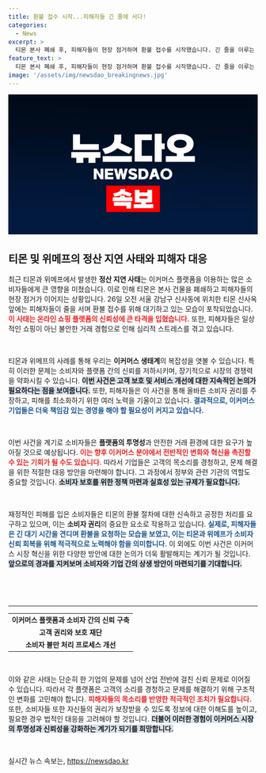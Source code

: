 ```yaml
---
title: 환불 접수 시작...피해자들 긴 줄에 서다!
categories:
  - News
excerpt: >
  티몬 본사 폐쇄 후, 피해자들이 현장 점거하며 환불 접수를 시작했습니다. 긴 줄을 이루는 이들의 이야기는 과연 무엇일까요? 클릭해 확인하세요!
feature_text: >
  티몬 본사 폐쇄 후, 피해자들이 현장 점거하며 환불 접수를 시작했습니다. 긴 줄을 이루는 이들의 이야기는 과연 무엇일까요? 클릭해 확인하세요!
image: '/assets/img/newsdao_breakingnews.jpg'
---
```


<p><img src="/assets/img/newsdao_breakingnews.jpg" alt="implanttips 속보" /></p>

<h2 data-ke-size="size26">티몬 및 위메프의 정산 지연 사태와 피해자 대응</h2>

<p data-ke-size="size16">최근 티몬과 위메프에서 발생한 <b>정산 지연 사태</b>는 이커머스 플랫폼을 이용하는 많은 소비자들에게 큰 영향을 미쳤습니다. 이로 인해 티몬은 본사 건물을 폐쇄하고 피해자들의 현장 점거가 이어지는 상황입니다. 26일 오전 서울 강남구 신사동에 위치한 티몬 신사옥 앞에는 피해자들이 줄을 서며 환불 접수를 위해 대기하고 있는 모습이 포착되었습니다. <b><span style="color: #ee2323;">이 사태는 온라인 쇼핑 플랫폼의 신뢰성에 큰 타격을 입혔습니다.</span></b> 또한, 피해자들은 일상적인 쇼핑이 아닌 불안한 거래 경험으로 인해 심리적 스트레스를 겪고 있습니다.</p>

<p data-ke-size="size16">&nbsp;</p>

<p>티몬과 위메프의 사례를 통해 우리는 <b>이커머스 생태계</b>의 복잡성을 엿볼 수 있습니다. 특히 이러한 문제는 소비자와 플랫폼 간의 신뢰를 저하시키며, 장기적으로 시장의 경쟁력을 약화시킬 수 있습니다. <b><span style="background-color: #21538527;">이번 사건은 고객 보호 및 서비스 개선에 대한 지속적인 논의가 필요하다는 점을 보여줍니다.</span></b> 또한, 피해자들은 이 사건을 통해 올바른 소비자 권리를 주장하고, 피해를 최소화하기 위한 여러 노력을 기울이고 있습니다. <b><span style="color: #1a5490;">결과적으로, 이커머스 기업들은 더욱 책임감 있는 경영을 해야 할 필요성이 커지고 있습니다.</span></b></p>

<p data-ke-size="size16">&nbsp;</p>

<p>이번 사건을 계기로 소비자들은 <b>플랫폼의 투명성</b>과 <?b>안전한 거래 환경</b>에 대한 요구가 높아질 것으로 예상됩니다. <b><span style="color: #ee2323;">이는 향후 이커머스 분야에서 전반적인 변화와 혁신을 촉진할 수 있는 기회가 될 수도 있습니다.</span></b> 따라서 기업들은 고객의 목소리를 경청하고, 문제 해결을 위한 적절한 대응 방안을 마련해야 합니다. 그 과정에서 정부와 관련 기관의 역할도 중요할 것입니다. <b><span style="background-color: #21538527;">소비자 보호를 위한 정책 마련과 실효성 있는 규제가 필요합니다.</span></b></p>

<p data-ke-size="size16">&nbsp;</p>

<p>재정적인 피해를 입은 소비자들은 티몬의 환불 절차에 대한 신속하고 공정한 처리를 요구하고 있으며, 이는 <b>소비자 권리</b>의 중요한 요소로 작용하고 있습니다. <b><span style="color: #1a5490;">실제로, 피해자들은 긴 대기 시간을 견디며 환불을 요청하는 모습을 보였고, 이는 티몬과 위메프가 소비자 신뢰 회복을 위해 적극적으로 노력해야 함을 의미합니다.</span></b> 이 외에도 이번 사건은 이커머스 시장 혁신을 위한 다양한 방안에 대한 논의가 더욱 활발해지는 계기가 될 것입니다. <b><span style="background-color: #21538527;">앞으로의 경과를 지켜보며 소비자와 기업 간의 상생 방안이 마련되기를 기대합니다.</span></b> </p>

<p data-ke-size="size16">&nbsp;</p>

<p><br>
<hr></p>

<table style="width: 100%;">
    <tr>
        <td style="text-align: center; height: 17px;"><b>이커머스 플랫폼과 소비자 간의 신뢰 구축</b></td>
    </tr>
    <tr>
        <td style="text-align: center; height: 17px;"><b>고객 권리와 보호 재단</b></td>
    </tr>
    <tr>
        <td style="text-align: center; height: 17px;"><b>소비자 불만 처리 프로세스 개선</b></td>
    </tr>
</table>

<p><br> </p>

<p data-ke-size="size16">이와 같은 사태는 단순히 한 기업의 문제를 넘어 산업 전반에 걸친 신뢰 문제로 이어질 수 있습니다. 따라서 각 플랫폼은 고객의 소리를 경청하고 문제를 해결하기 위해 구조적인 변화를 고민해야 합니다. <b><span style="color: #ee2323;">피해자들의 목소리를 반영한 적극적인 조치가 필요합니다.</span></b> 또한, 소비자들 또한 자신들의 권리가 보장받을 수 있도록 정보에 대한 이해도를 높이고, 필요한 경우 법적인 대응을 고려해야 할 것입니다. <b><span style="background-color: #21538527;">더불어 이러한 경험이 이커머스 시장의 투명성과 신뢰성을 강화하는 계기가 되기를 희망합니다.</span></b></p>

<p data-ke-size="size16">&nbsp;</p>
실시간 뉴스 속보는, <a href="https://newsdao.kr" rel="dofollow">https://newsdao.kr</a>


